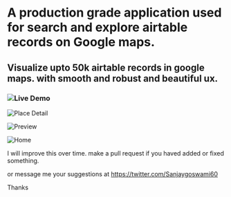 # A production grade application used for search and explore airtable records on Google maps.

## Visualize upto 50k airtable records in google maps. with smooth and robust and beautiful ux.

### ![Live Demo]([url](https://sanjaygoswami.online/?viewKey=viwWRnexxjkeIg4PW))

![Place Detail](https://github.com/sadhu-sanjay/airtable-maps/assets/10679621/135fc8c8-a02a-40c4-aca3-45a70113638d)

![Preview](https://github.com/sadhu-sanjay/airtable-maps/assets/10679621/d9f53dd8-2714-44a9-9d79-71e1b1eee85b)

![Home](https://github.com/sadhu-sanjay/airtable-maps/assets/10679621/15a8ffc9-3879-4318-8e07-b9b4f9c0fdc2)


I will improve this over time. 
make a pull request if you haved added or fixed something.

or message me your suggestions at https://twitter.com/Sanjaygoswami60

Thanks
